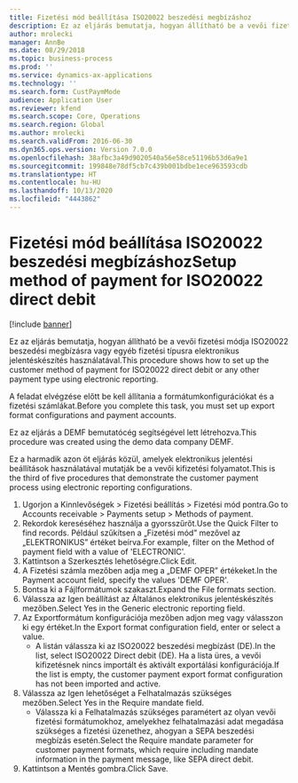 ```yaml
---
title: Fizetési mód beállítása ISO20022 beszedési megbízáshoz
description: Ez az eljárás bemutatja, hogyan állítható be a vevői fizetési módja ISO20022 beszedési megbízásra vagy egyéb fizetési típusra elektronikus jelentéskészítés használatával.
author: mrolecki
manager: AnnBe
ms.date: 08/29/2018
ms.topic: business-process
ms.prod: ''
ms.service: dynamics-ax-applications
ms.technology: ''
ms.search.form: CustPaymMode
audience: Application User
ms.reviewer: kfend
ms.search.scope: Core, Operations
ms.search.region: Global
ms.author: mrolecki
ms.search.validFrom: 2016-06-30
ms.dyn365.ops.version: Version 7.0.0
ms.openlocfilehash: 38afbc3a49d9020540a56e58ce51196b53d6a9e1
ms.sourcegitcommit: 199848e78df5cb7c439b001bdbe1ece963593cdb
ms.translationtype: HT
ms.contentlocale: hu-HU
ms.lasthandoff: 10/13/2020
ms.locfileid: "4443862"
---
```

# <a name="setup-method-of-payment-for-iso20022-direct-debit"></a><span data-ttu-id="de745-103">Fizetési mód beállítása ISO20022 beszedési megbízáshoz</span><span class="sxs-lookup"><span data-stu-id="de745-103">Setup method of payment for ISO20022 direct debit</span></span>

[!include [banner](../../includes/banner.md)]

<span data-ttu-id="de745-104">Ez az eljárás bemutatja, hogyan állítható be a vevői fizetési módja ISO20022 beszedési megbízásra vagy egyéb fizetési típusra elektronikus jelentéskészítés használatával.</span><span class="sxs-lookup"><span data-stu-id="de745-104">This procedure shows how to set up the customer method of payment for ISO20022 direct debit or any other payment type using electronic reporting.</span></span> 



<span data-ttu-id="de745-105">A feladat elvégzése előtt be kell állítania a formátumkonfigurációkat és a fizetési számlákat.</span><span class="sxs-lookup"><span data-stu-id="de745-105">Before you complete this task, you must set up export format configurations and payment accounts.</span></span>



<span data-ttu-id="de745-106">Ez az eljárás a DEMF bemutatócég segítségével lett létrehozva.</span><span class="sxs-lookup"><span data-stu-id="de745-106">This procedure was created using the demo data company DEMF.</span></span>



<span data-ttu-id="de745-107">Ez a harmadik azon öt eljárás közül, amelyek elektronikus jelentési beállítások használatával mutatják be a vevői kifizetési folyamatot.</span><span class="sxs-lookup"><span data-stu-id="de745-107">This is the third of five procedures that demonstrate the customer payment process using electronic reporting configurations.</span></span>

1. <span data-ttu-id="de745-108">Ugorjon a Kinnlevőségek > Fizetési beállítás > Fizetési mód pontra.</span><span class="sxs-lookup"><span data-stu-id="de745-108">Go to Accounts receivable > Payments setup > Methods of payment.</span></span>
2. <span data-ttu-id="de745-109">Rekordok kereséséhez használja a gyorsszűrőt.</span><span class="sxs-lookup"><span data-stu-id="de745-109">Use the Quick Filter to find records.</span></span> <span data-ttu-id="de745-110">Például szűkítsen a „Fizetési mód” mezővel az „ELEKTRONIKUS” értéket beírva.</span><span class="sxs-lookup"><span data-stu-id="de745-110">For example, filter on the Method of payment field with a value of 'ELECTRONIC'.</span></span>
3. <span data-ttu-id="de745-111">Kattintson a Szerkesztés lehetőségre.</span><span class="sxs-lookup"><span data-stu-id="de745-111">Click Edit.</span></span>
4. <span data-ttu-id="de745-112">A Fizetési számla mezőben adja meg a „DEMF OPER” értékeket.</span><span class="sxs-lookup"><span data-stu-id="de745-112">In the Payment account field, specify the values 'DEMF OPER'.</span></span>
5. <span data-ttu-id="de745-113">Bontsa ki a Fájlformátumok szakaszt.</span><span class="sxs-lookup"><span data-stu-id="de745-113">Expand the File formats section.</span></span>
6. <span data-ttu-id="de745-114">Válassza az Igen beállítást az Általános elektronikus jelentéskészítés mezőben.</span><span class="sxs-lookup"><span data-stu-id="de745-114">Select Yes in the Generic electronic reporting field.</span></span>
7. <span data-ttu-id="de745-115">Az Exportformátum konfigurációja mezőben adjon meg vagy válasszon ki egy értéket.</span><span class="sxs-lookup"><span data-stu-id="de745-115">In the Export format configuration field, enter or select a value.</span></span>
    * <span data-ttu-id="de745-116">A listán válassza ki az ISO20022 beszedési megbízást (DE).</span><span class="sxs-lookup"><span data-stu-id="de745-116">In the list, select ISO20022 Direct debit (DE).</span></span>  <span data-ttu-id="de745-117">Ha a lista üres, a vevői kifizetésnek nincs importált és aktivált exportálási konfigurációja.</span><span class="sxs-lookup"><span data-stu-id="de745-117">If the list is empty, the customer payment export format configuration has not been imported and active.</span></span>  
8. <span data-ttu-id="de745-118">Válassza az Igen lehetőséget a Felhatalmazás szükséges mezőben.</span><span class="sxs-lookup"><span data-stu-id="de745-118">Select Yes in the Require mandate field.</span></span>
    * <span data-ttu-id="de745-119">Válassza ki a Felhatalmazás szükséges paramétert az olyan vevői fizetési formátumokhoz, amelyekhez felhatalmazási adat megadása szükséges a fizetési üzenethez, ahogyan a SEPA beszedési megbízás esetén.</span><span class="sxs-lookup"><span data-stu-id="de745-119">Select the Require mandate parameter for customer payment formats, which require including mandate information in the payment message, like SEPA direct debit.</span></span>  
9. <span data-ttu-id="de745-120">Kattintson a Mentés gombra.</span><span class="sxs-lookup"><span data-stu-id="de745-120">Click Save.</span></span>

